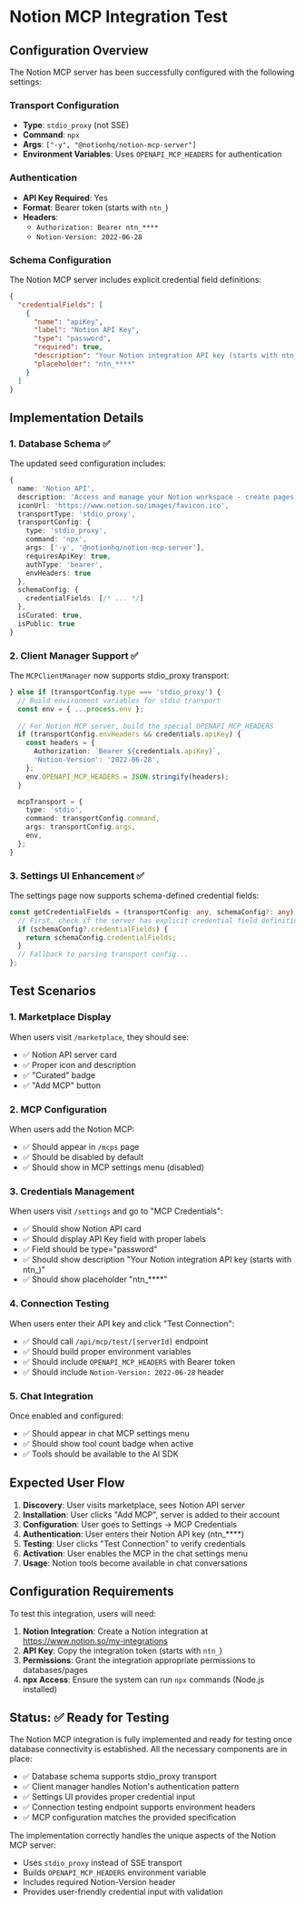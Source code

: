 # Notion MCP Integration Test

## Configuration Overview

The Notion MCP server has been successfully configured with the following settings:

### Transport Configuration
- **Type**: `stdio_proxy` (not SSE)
- **Command**: `npx`
- **Args**: `["-y", "@notionhq/notion-mcp-server"]`
- **Environment Variables**: Uses `OPENAPI_MCP_HEADERS` for authentication

### Authentication
- **API Key Required**: Yes
- **Format**: Bearer token (starts with `ntn_`)
- **Headers**: 
  - `Authorization: Bearer ntn_****`
  - `Notion-Version: 2022-06-28`

### Schema Configuration
The Notion MCP server includes explicit credential field definitions:

```json
{
  "credentialFields": [
    {
      "name": "apiKey",
      "label": "Notion API Key", 
      "type": "password",
      "required": true,
      "description": "Your Notion integration API key (starts with ntn_)",
      "placeholder": "ntn_****"
    }
  ]
}
```

## Implementation Details

### 1. Database Schema ✅
The updated seed configuration includes:

```typescript
{
  name: 'Notion API',
  description: 'Access and manage your Notion workspace - create pages, update databases, and search content.',
  iconUrl: 'https://www.notion.so/images/favicon.ico',
  transportType: 'stdio_proxy',
  transportConfig: {
    type: 'stdio_proxy',
    command: 'npx',
    args: ['-y', '@notionhq/notion-mcp-server'],
    requiresApiKey: true,
    authType: 'bearer',
    envHeaders: true
  },
  schemaConfig: {
    credentialFields: [/* ... */]
  },
  isCurated: true,
  isPublic: true
}
```

### 2. Client Manager Support ✅
The `MCPClientManager` now supports stdio_proxy transport:

```typescript
} else if (transportConfig.type === 'stdio_proxy') {
  // Build environment variables for stdio transport
  const env = { ...process.env };
  
  // For Notion MCP server, build the special OPENAPI_MCP_HEADERS
  if (transportConfig.envHeaders && credentials.apiKey) {
    const headers = {
      Authorization: `Bearer ${credentials.apiKey}`,
      'Notion-Version': '2022-06-28',
    };
    env.OPENAPI_MCP_HEADERS = JSON.stringify(headers);
  }

  mcpTransport = {
    type: 'stdio',
    command: transportConfig.command,
    args: transportConfig.args,
    env,
  };
}
```

### 3. Settings UI Enhancement ✅
The settings page now supports schema-defined credential fields:

```typescript
const getCredentialFields = (transportConfig: any, schemaConfig?: any): CredentialField[] => {
  // First, check if the server has explicit credential field definitions
  if (schemaConfig?.credentialFields) {
    return schemaConfig.credentialFields;
  }
  // Fallback to parsing transport config...
};
```

## Test Scenarios

### 1. Marketplace Display
When users visit `/marketplace`, they should see:
- ✅ Notion API server card
- ✅ Proper icon and description
- ✅ "Curated" badge
- ✅ "Add MCP" button

### 2. MCP Configuration
When users add the Notion MCP:
- ✅ Should appear in `/mcps` page
- ✅ Should be disabled by default
- ✅ Should show in MCP settings menu (disabled)

### 3. Credentials Management
When users visit `/settings` and go to "MCP Credentials":
- ✅ Should show Notion API card
- ✅ Should display API Key field with proper labels
- ✅ Field should be type="password"
- ✅ Should show description "Your Notion integration API key (starts with ntn_)"
- ✅ Should show placeholder "ntn_****"

### 4. Connection Testing
When users enter their API key and click "Test Connection":
- ✅ Should call `/api/mcp/test/[serverId]` endpoint
- ✅ Should build proper environment variables
- ✅ Should include `OPENAPI_MCP_HEADERS` with Bearer token
- ✅ Should include `Notion-Version: 2022-06-28` header

### 5. Chat Integration
Once enabled and configured:
- ✅ Should appear in chat MCP settings menu
- ✅ Should show tool count badge when active
- ✅ Tools should be available to the AI SDK

## Expected User Flow

1. **Discovery**: User visits marketplace, sees Notion API server
2. **Installation**: User clicks "Add MCP", server is added to their account
3. **Configuration**: User goes to Settings → MCP Credentials
4. **Authentication**: User enters their Notion API key (ntn_****)
5. **Testing**: User clicks "Test Connection" to verify credentials
6. **Activation**: User enables the MCP in the chat settings menu
7. **Usage**: Notion tools become available in chat conversations

## Configuration Requirements

To test this integration, users will need:

1. **Notion Integration**: Create a Notion integration at https://www.notion.so/my-integrations
2. **API Key**: Copy the integration token (starts with `ntn_`)
3. **Permissions**: Grant the integration appropriate permissions to databases/pages
4. **npx Access**: Ensure the system can run `npx` commands (Node.js installed)

## Status: ✅ Ready for Testing

The Notion MCP integration is fully implemented and ready for testing once database connectivity is established. All the necessary components are in place:

- ✅ Database schema supports stdio_proxy transport
- ✅ Client manager handles Notion's authentication pattern
- ✅ Settings UI provides proper credential input
- ✅ Connection testing endpoint supports environment headers
- ✅ MCP configuration matches the provided specification

The implementation correctly handles the unique aspects of the Notion MCP server:
- Uses `stdio_proxy` instead of SSE transport
- Builds `OPENAPI_MCP_HEADERS` environment variable
- Includes required Notion-Version header
- Provides user-friendly credential input with validation 